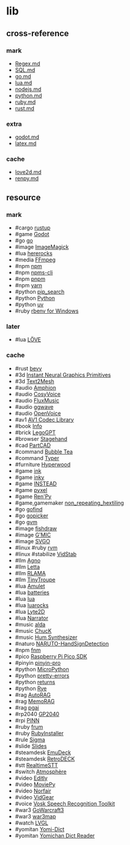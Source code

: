 # lib

## cross-reference

### mark

- [Regex.md](/lib/Regex.md)
- [SQL.md](/lib/SQL.md)
- [go.md](/lib/go/go.md)
- [lua.md](/lib/lua/lua.md)
- [nodejs.md](/lib/nodejs/nodejs.md)
- [python.md](/lib/python/python.md)
- [ruby.md](/lib/ruby/ruby.md)
- [rust.md](/lib/rust/rust.md)

### extra

- [godot.md](/lib/godot/godot.md)
- [latex.md](/lib/latex/latex.md)

### cache

- [love2d.md](/lib/love2d/love2d.md)
- [renpy.md](/lib/renpy/renpy.md)

## resource

### mark

- #cargo [rustup](https://rustup.rs)
- #game [Godot](https://github.com/godotengine/godot)
- #go [go](https://go.dev)
- #image [ImageMagick](https://imagemagick.org)
- #lua [hererocks](https://github.com/luarocks/hererocks)
- #media [FFmpeg](https://ffmpeg.org)
- #npm [npm](https://nodejs.org/en)
- #npm [npms-cli](https://github.com/npms-io/npms-cli)
- #npm [pnpm](https://pnpm.io)
- #npm [yarn](https://yarnpkg.com)
- #python [pip_search](https://github.com/victorgarric/pip_search)
- #python [Python](https://python.org)
- #python [uv](https://github.com/astral-sh/uv)
- #ruby [rbenv for Windows](https://github.com/ccmywish/rbenv-for-windows)

### later

- #lua [LÖVE](https://love2d.org)

### cache

- #rust [bevy](https://github.com/bevyengine/bevy)
- #3d [Instant Neural Graphics Primitives](https://github.com/NVlabs/instant-ngp)
- #3d [Text2Mesh](https://github.com/threedle/text2mesh)
- #audio [Amphion](https://github.com/open-mmlab/Amphion)
- #audio [CosyVoice](https://github.com/FunAudioLLM/CosyVoice)
- #audio [FluxMusic](https://github.com/feizc/FluxMusic)
- #audio [ggwave](https://github.com/ggerganov/ggwave)
- #audio [OpenVoice](https://github.com/myshell-ai/OpenVoice)
- #av1 [AV1 Codec Library](https://github.com/m-ab-s/aom)
- #book [Info](https://github.com/xlcnd/isbntools)
- #brick [LegoGPT](https://github.com/AvaLovelace1/LegoGPT/)
- #browser [Stagehand](https://github.com/browserbase/stagehand)
- #cad [PartCAD](https://github.com/partcad/partcad)
- #command [Bubble Tea](https://github.com/charmbracelet/bubbletea)
- #command [Typer](https://github.com/tiangolo/typer)
- #furniture [Hyperwood](https://github.com/jo/hyperwood)
- #game [ink](https://github.com/inkle/ink)
- #game [inky](https://inklestudios.com/ink)
- #game [INSTEAD](https://github.com/instead-hub/instead)
- #game [pyxel](https://github.com/kitao/pyxel)
- #game [Ren'Py](https://github.com/renpy/renpy)
- #game,gamemaker [non_repeating_hextiling](https://github.com/Gizmo199/non_repeating_hextiling)
- #go [gofind](https://github.com/fzipp/gofind)
- #go [gopicker](https://github.com/edifierx666/gopicker)
- #go [gvm](https://github.com/danielkermode/gvm)
- #image [fishdraw](https://github.com/LingDong-/fishdraw)
- #image [G'MIC](https://gmic.eu)
- #image [SVGO](https://github.com/svg/svgo)
- #linux #ruby [rvm](https://github.com/rvm/rvm)
- #linux #stabilize [VidStab](https://github.com/georgmartius/vid.stab)
- #llm [Agno](https://github.com/agno-agi/agno)
- #llm [Letta](https://github.com/letta-ai/letta)
- #llm [RLAMA](https://github.com/DonTizi/rlama)
- #llm [TinyTroupe](https://github.com/microsoft/TinyTroupe)
- #lua [Amulet](https://github.com/ianmaclarty/amulet)
- #lua [batteries](https://github.com/1bardesign/batteries)
- #lua [lua](https://lua.org)
- #lua [luarocks](https://luarocks.org)
- #lua [Lyte2D](https://github.com/morew4rd/lyte2d)
- #lua [Narrator](https://github.com/astrochili/narrator)
- #music [alda](https://github.com/alda-lang/alda)
- #music [ChucK](https://chuck.stanford.edu)
- #music [Hum Synthesizer](https://github.com/crbulakites/hum)
- #naturo [NARUTO-HandSignDetection](https://github.com/Kazuhito00/NARUTO-HandSignDetection)
- #npm [fnm](https://github.com/Schniz/fnm)
- #pico [Raspberry Pi Pico SDK](https://github.com/raspberrypi/pico-sdk)
- #pinyin [pinyin-pro](https://github.com/zh-lx/pinyin-pro)
- #python [MicroPython](https://github.com/micropython/micropython)
- #python [pretty-errors](https://github.com/onelivesleft/PrettyErrors)
- #python [returns](https://github.com/dry-python/returns)
- #python [Rye](https://github.com/mitsuhiko/rye)
- #rag [AutoRAG](https://github.com/Marker-Inc-Korea/AutoRAG)
- #rag [MemoRAG](https://github.com/qhjqhj00/MemoRAG)
- #rag [pgai](https://github.com/timescale/pgai)
- #rp2040 [GP2040](https://gp2040.info)
- #rpi [PINN](https://github.com/procount/pinn)
- #ruby [frum](https://github.com/TaKO8Ki/frum)
- #ruby [RubyInstaller](https://rubyinstaller.org)
- #rule [Sigma](https://github.com/SigmaHQ/sigma)
- #slide [Slides](https://github.com/maaslalani/slides)
- #steamdesk [EmuDeck](https://github.com/dragoonDorise/EmuDeck)
- #steamdesk [RetroDECK](https://github.com/XargonWan/RetroDECK)
- #stt [RealtimeSTT](https://github.com/KoljaB/RealtimeSTT)
- #switch [Atmosphère](https://github.com/Atmosphere-NX/Atmosphere)
- #video [Editly](https://github.com/mifi/editly)
- #video [MoviePy](https://github.com/Zulko/moviepy)
- #video [Norfair](https://github.com/tryolabs/norfair)
- #video [VidGear](https://github.com/abhiTronix/vidgear)
- #voice [Vosk Speech Recognition Toolkit](https://github.com/alphacep/vosk-api)
- #war3 [GoWarcraft3](https://github.com/nielsAD/gowarcraft3)
- #war3 [war3map](https://github.com/invoker-bot/war3map)
- #watch [LVGL](https://lvgl.io)
- #yomitan [Yomi-Dict](https://github.com/ShaddyDC/yomi-dict)
- #yomitan [Yomichan Dict Reader](https://github.com/MarvNC/yomichan-dict-reader)
